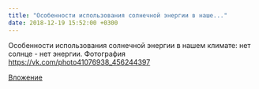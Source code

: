 ```yaml
---
title: "Особенности использования солнечной энергии в наше..."
date: 2018-12-19 15:52:00 +0300
---
```


Особенности использования солнечной энергии в нашем климате: нет солнце - нет энергии.
Фотография
https://vk.com/photo41076938_456244397

[Вложение](https://vk.com/photo41076938_456244397)

